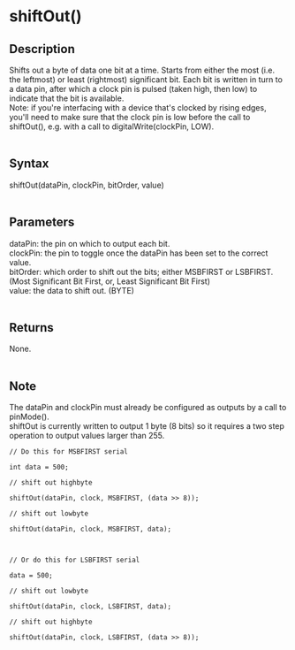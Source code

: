 # shiftOut() #

## Description ##
Shifts out a byte of data one bit at a time. Starts from either the most (i.e. the leftmost) or least (rightmost) significant bit. Each bit is written in turn to a data pin, after which a clock pin is pulsed (taken high, then low) to indicate that the bit is available.<br>
Note: if you're interfacing with a device that's clocked by rising edges, you'll need to make sure that the clock pin is low before the call to shiftOut(), e.g. with a call to digitalWrite(clockPin, LOW).<br>
<br>
<h2>Syntax</h2>
shiftOut(dataPin, clockPin, bitOrder, value)<br>
<br>
<h2>Parameters</h2>
dataPin: the pin on which to output each bit.<br>
clockPin: the pin to toggle once the dataPin has been set to the correct value.<br>
bitOrder: which order to shift out the bits; either MSBFIRST or LSBFIRST.<br>
(Most Significant Bit First, or, Least Significant Bit First)<br>
value: the data to shift out. (BYTE)<br>
<br>
<h2>Returns</h2>
None.<br>
<br>
<h2>Note</h2>
The dataPin and clockPin must already be configured as outputs by a call to pinMode().<br>
shiftOut is currently written to output 1 byte (8 bits) so it requires a two step operation to output values larger than 255.<br>
<pre><code>// Do this for MSBFIRST serial<br>
int data = 500;<br>
// shift out highbyte<br>
shiftOut(dataPin, clock, MSBFIRST, (data &gt;&gt; 8));  <br>
// shift out lowbyte<br>
shiftOut(dataPin, clock, MSBFIRST, data);<br>
<br>
// Or do this for LSBFIRST serial<br>
data = 500;<br>
// shift out lowbyte<br>
shiftOut(dataPin, clock, LSBFIRST, data);  <br>
// shift out highbyte <br>
shiftOut(dataPin, clock, LSBFIRST, (data &gt;&gt; 8)); <br>
</code></pre>